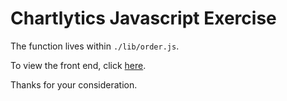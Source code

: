 # Chartlytics Javascript Exercise

The function lives within `./lib/order.js`.

To view the front end, click [here](https://exp.host/@datwheat/js-test).

Thanks for your consideration.

